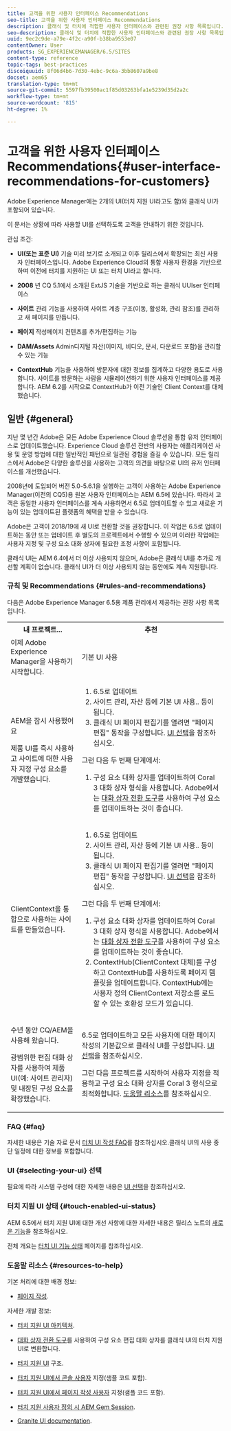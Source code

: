```yaml
---
title: 고객을 위한 사용자 인터페이스 Recommendations
seo-title: 고객을 위한 사용자 인터페이스 Recommendations
description: 클래식 및 터치에 적합한 사용자 인터페이스와 관련된 권장 사항 목록입니다.
seo-description: 클래식 및 터치에 적합한 사용자 인터페이스와 관련된 권장 사항 목록입니다.
uuid: 9ec2c9de-a79e-4f2c-a90f-b38ba9553e07
contentOwner: User
products: SG_EXPERIENCEMANAGER/6.5/SITES
content-type: reference
topic-tags: best-practices
discoiquuid: 8f06d4b6-7d30-4ebc-9c6a-3bb8607a9be8
docset: aem65
translation-type: tm+mt
source-git-commit: 5597fb39500ac1f85d03263bfa1e5239d35d2a2c
workflow-type: tm+mt
source-wordcount: '815'
ht-degree: 1%

---
```



# 고객을 위한 사용자 인터페이스 Recommendations{#user-interface-recommendations-for-customers}

Adobe Experience Manager에는 2개의 UI(터치 지원 UI라고도 함)와 클래식 UI가 포함되어 있습니다.

이 문서는 상황에 따라 사용할 UI를 선택하도록 고객을 안내하기 위한 것입니다.

관심 조건:

* **UI(또는 표준 UI)**
기술 미리 보기로 소개되고 이후 릴리스에서 확장되는 최신 사용자 인터페이스입니다. Adobe Experience Cloud의 통합 사용자 환경을 기반으로 하며 이전에 터치를 지원하는 UI 또는 터치 UI라고 합니다.

* **2008**
년 CQ 5.1에서 소개된 ExtJS 기술을 기반으로 하는 클래식 UUIser 인터페이스

* **사이트**
관리 기능을 사용하여 사이트 계층 구조(이동, 활성화, 관리 참조)를 관리하고 새 페이지를 만듭니다.

* **페이지**
작성페이지 컨텐츠를 추가/편집하는 기능

* **DAM/Assets**
Admin디지털 자산(이미지, 비디오, 문서, 다운로드 포함)을 관리할 수 있는 기능

* **ContextHub**
기능을 사용하여 방문자에 대한 정보를 집계하고 다양한 용도로 사용합니다. 사이트를 방문하는 사람을 시뮬레이션하기 위한 사용자 인터페이스를 제공합니다. AEM 6.2를 시작으로 ContextHub가 이전 기술인 Client Context를 대체했습니다.

## 일반 {#general}

지난 몇 년간 Adobe은 모든 Adobe Experience Cloud 솔루션을 통합 유저 인터페이스로 업데이트했습니다. Experience Cloud 솔루션 전반의 사용자는 애플리케이션 사용 및 운영 방법에 대한 일반적인 패턴으로 일관된 경험을 즐길 수 있습니다. 모든 릴리스에서 Adobe은 다양한 솔루션을 사용하는 고객의 의견을 바탕으로 UI의 유저 인터페이스를 개선했습니다.

2008년에 도입되어 버전 5.0-5.6.1을 실행하는 고객이 사용하는 Adobe Experience Manager(이전의 CQ5)용 원본 사용자 인터페이스는 AEM 6.5에 있습니다. 따라서 고객은 동일한 사용자 인터페이스를 계속 사용하면서 6.5로 업데이트할 수 있고 새로운 기능이 있는 업데이트된 플랫폼의 혜택을 받을 수 있습니다.

Adobe은 고객이 2018/19에 새 UI로 전환할 것을 권장합니다. 이 작업은 6.5로 업데이트하는 동안 또는 업데이트 후 별도의 프로젝트에서 수행할 수 있으며 이러한 작업에는 사용자 지정 및 구성 요소 대화 상자에 필요한 조정 사항이 포함됩니다.

클래식 UI는 AEM 6.4에서 더 이상 사용되지 않으며, Adobe은 클래식 UI를 추가로 개선할 계획이 없습니다. 클래식 UI가 더 이상 사용되지 않는 동안에도 계속 지원됩니다.

### 규칙 및 Recommendations {#rules-and-recommendations}

다음은 Adobe Experience Manager 6.5용 제품 관리에서 제공하는 권장 사항 목록입니다.

<table>
 <tbody>
  <tr>
   <th>내 프로젝트...</th>
   <th>추천</th>
  </tr>
  <tr>
   <td>이제 Adobe Experience Manager을 사용하기 시작합니다.</td>
   <td>기본 UI 사용</td>
  </tr>
  <tr>
   <td><p>AEM을 잠시 사용했어요</p> <p>제품 UI를 즉시 사용하고 사이트에 대한 사용자 지정 구성 요소를 개발했습니다.<br /> </p> </td>
   <td>
    <ol>
     <li>6.5로 업데이트</li>
     <li>사이트 관리, 자산 등에 기본 UI 사용.. 등이 됩니다.<br /> </li>
     <li>클래식 UI 페이지 편집기를 열려면 "페이지 편집" 동작을 구성합니다. <a href="#selecting-your-ui">UI 선택</a>을 참조하십시오.</li>
    </ol> <p>그런 다음 두 번째 단계에서:</p>
    <ol>
     <li>구성 요소 대화 상자를 업데이트하여 Coral 3 대화 상자 형식을 사용합니다. Adobe에서는 <a href="/help/sites-developing/dialog-conversion.md">대화 상자 전환 도구</a>를 사용하여 구성 요소를 업데이트하는 것이 좋습니다.</li>
    </ol> </td>
  </tr>
  <tr>
   <td>ClientContext을 통합으로 사용하는 사이트를 만들었습니다.<br /> </td>
   <td>
    <ol>
     <li>6.5로 업데이트</li>
     <li>사이트 관리, 자산 등에 기본 UI 사용.. 등이 됩니다.</li>
     <li>클래식 UI 페이지 편집기를 열려면 "페이지 편집" 동작을 구성합니다. <a href="#selecting-your-ui">UI 선택</a>을 참조하십시오.</li>
    </ol> <p>그런 다음 두 번째 단계에서:</p>
    <ol>
     <li>구성 요소 대화 상자를 업데이트하여 Coral 3 대화 상자 형식을 사용합니다. Adobe에서는 <a href="/help/sites-developing/dialog-conversion.md">대화 상자 전환 도구</a>를 사용하여 구성 요소를 업데이트하는 것이 좋습니다.</li>
     <li>ContextHub(ClientContext 대체)를 구성하고 ContextHub를 사용하도록 페이지 템플릿을 업데이트합니다. ContextHub에는 사용자 정의 ClientContext 저장소를 로드할 수 있는 호환성 모드가 있습니다.</li>
    </ol> </td>
  </tr>
  <tr>
   <td><p>수년 동안 CQ/AEM을 사용해 왔습니다.</p> <p>광범위한 편집 대화 상자를 사용하여 제품 UI(예: 사이트 관리자) 및 내장된 구성 요소를 확장했습니다.</p> </td>
   <td><p>6.5로 업데이트하고 모든 사용자에 대한 페이지 작성의 기본값으로 클래식 UI를 구성합니다. <a href="#selecting-your-ui">UI 선택</a>을 참조하십시오.</p> <p>그런 다음 프로젝트를 시작하여 사용자 지정을 적용하고 구성 요소 대화 상자를 Coral 3 형식으로 최적화합니다. <a href="#resources-to-help">도움말 리소스</a>를 참조하십시오.<br /> </p> </td>
  </tr>
 </tbody>
</table>

### FAQ {#faq}

자세한 내용은 기술 자료 문서 [터치 UI 작성 FAQ](https://helpx.adobe.com/experience-manager/kb/index/touchui_faq.html)를 참조하십시오.클래식 UI의 사용 중단 일정에 대한 정보를 포함합니다.

### UI {#selecting-your-ui} 선택

필요에 따라 시스템 구성에 대한 자세한 내용은 [UI 선택](/help/sites-authoring/select-ui.md)을 참조하십시오.

### 터치 지원 UI 상태 {#touch-enabled-ui-status}

AEM 6.5에서 터치 지원 UI에 대한 개선 사항에 대한 자세한 내용은 릴리스 노트의 [새로운 기능](/help/release-notes/release-notes.md#what-s-new)을 참조하십시오.

전체 개요는 [터치 UI 기능 상태](/help/release-notes/touch-ui-features-status.md) 페이지를 참조하십시오.

### 도움말 리소스 {#resources-to-help}

기본 처리에 대한 배경 정보:

* [페이지 작성](/help/sites-authoring/page-authoring.md).

자세한 개발 정보:

* [터치 지원 UI 아키텍처](/help/sites-developing/touch-ui-concepts.md).
* [대화 상자 전환 도구](/help/sites-developing/dialog-conversion.md)를 사용하여 구성 요소 편집 대화 상자를 클래식 UI의 터치 지원 UI로 변환합니다.

* [터치 지원 UI](/help/sites-developing/touch-ui-structure.md) 구조.

* [터치 지원 UI에서 콘솔 사용자](/help/sites-developing/customizing-consoles-touch.md)  지정(샘플 코드 포함).

* [터치 지원 UI에서 페이지 작성 사용자](/help/sites-developing/customizing-page-authoring-touch.md)  지정(샘플 코드 포함).

* [터치 지원 사용자 정의 시 AEM Gem Session](https://docs.adobe.com/content/ddc/en/gems/user-interface-customization-for-aem-6.html).
* [Granite UI documentation](https://helpx.adobe.com/experience-manager/6-5/sites/developing/using/reference-materials/granite-ui/api/index.html).

